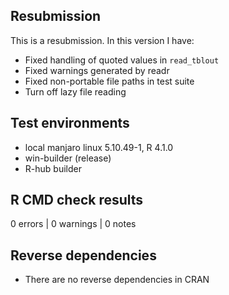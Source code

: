 ## Resubmission
This is a resubmission. In this version I have:
 * Fixed handling of quoted values in `read_tblout`
 * Fixed warnings generated by readr
 * Fixed non-portable file paths in test suite
 * Turn off lazy file reading

## Test environments
 * local manjaro linux 5.10.49-1, R 4.1.0
 * win-builder (release)
 * R-hub builder

## R CMD check results

0 errors | 0 warnings | 0 notes

## Reverse dependencies

 * There are no reverse dependencies in CRAN

